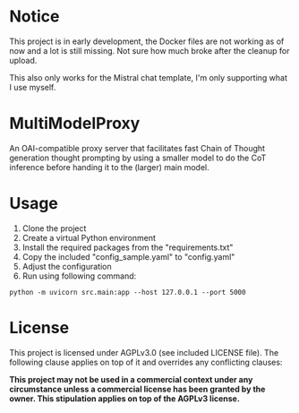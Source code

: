# Notice

This project is in early development, the Docker files are not working as of now and a lot is still missing. Not sure how much broke after the cleanup for upload. 

This also only works for the Mistral chat template, I'm only supporting what I use myself.

# MultiModelProxy

An OAI-compatible proxy server that facilitates fast Chain of Thought generation thought prompting by using a smaller model to do the CoT inference before handing it to the (larger) main model.

# Usage

1. Clone the project
2. Create a virtual Python environment
3. Install the required packages from the "requirements.txt"
4. Copy the included "config_sample.yaml" to "config.yaml"
5. Adjust the configuration
6. Run using following command:

`python -m uvicorn src.main:app --host 127.0.0.1 --port 5000`

# License

This project is licensed under AGPLv3.0 (see included LICENSE file). The following clause applies on top of it and overrides any conflicting clauses:

**This project may not be used in a commercial context under any circumstance unless a commercial license has been granted by the owner. This stipulation applies on top of the
AGPLv3 license.**

